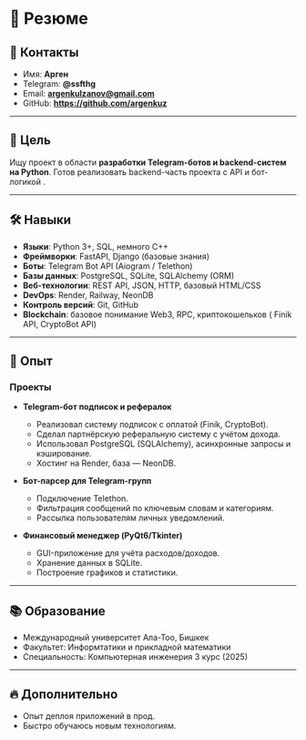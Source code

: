# 📄 Резюме

## 👤 Контакты

* Имя: **Арген**
* Telegram: **@ssfthg**
* Email: **argenkulzanov@gmail.com**
* GitHub: **https://github.com/argenkuz**

---

## 🎯 Цель

Ищу проект в области **разработки Telegram-ботов и backend-систем на Python**. Готов реализовать backend-часть проекта с API и бот-логикой .

---

## 🛠️ Навыки

* **Языки**: Python 3+, SQL, немного C++
* **Фреймворки**: FastAPI, Django (базовые знания)
* **Боты**: Telegram Bot API (Aiogram / Telethon)
* **Базы данных**: PostgreSQL, SQLite, SQLAlchemy (ORM)
* **Веб-технологии**: REST API, JSON, HTTP, базовый HTML/CSS
* **DevOps**:  Render, Railway, NeonDB
* **Контроль версий**: Git, GitHub
* **Blockchain**: базовое понимание Web3, RPC, криптокошельков ( Finik API, CryptoBot API)

---

## 💼 Опыт

### Проекты

* **Telegram-бот подписок и рефералок**

  * Реализовал систему подписок с оплатой (Finik, CryptoBot).
  * Сделал партнёрскую реферальную систему с учётом дохода.
  * Использовал PostgreSQL (SQLAlchemy), асинхронные запросы и кэширование.
  * Хостинг на Render, база — NeonDB.

* **Бот-парсер для Telegram-групп**

  * Подключение Telethon.
  * Фильтрация сообщений по ключевым словам и категориям.
  * Рассылка пользователям личных уведомлений.

* **Финансовый менеджер (PyQt6/Tkinter)**

  * GUI-приложение для учёта расходов/доходов.
  * Хранение данных в SQLite.
  * Построение графиков и статистики.

---

## 📚 Образование

* Международный университет Ала-Тоо, Бишкек
* Факультет: Информтатики и прикладной математики
* Специальность: Компьютерная инженерия 3 курс (2025)

---

## 🔥 Дополнительно

* Опыт деплоя приложений в прод.
* Быстро обучаюсь новым технологиям.



